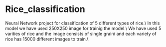 # Rice_classification
Neural Network project for classification of 5 different types of rice.\\
In this model we have used 250X250 image for trainig the model.\\
We have used 5 varities of rice and the image consists of single grain\\
and each variety of rice has 15000 different images to train.\\
